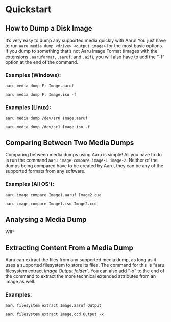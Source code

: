 # Quickstart

## How to Dump a Disk Image

It’s very easy to dump any supported media quickly with Aaru! You just have to
run `aaru media dump <drive> <output image>` for the most basic options. If you dump to something that’s not Aaru Image
Format (images with the extensions `.aaruformat`, `.aaruf`, and `.aif`), you will also have to add the “-f” option at the end
of the command.

### Examples (Windows):

`aaru media dump E: Image.aaruf`

`aaru media dump F: Image.iso -f`

### Examples (Linux):

`aaru media dump /dev/sr0 Image.aaruf`

`aaru media dump /dev/sr1 Image.iso -f`

## Comparing Between Two Media Dumps

Comparing between media dumps using Aaru is simple! All you have to do is run the
command `aaru image compare image-1 image-2`. Neither of the dumps being compared have to be created by Aaru, they can
be any of the supported formats from any software.

### Examples (All OS’):

`aaru image compare Image1.aaruf Image2.cue`

`aaru image compare Image1.iso Image2.ccd`

## Analysing a Media Dump

WIP

## Extracting Content From a Media Dump

Aaru can extract the files from any supported media dump, as long as it uses a supported filesystem to store its files.
The command for this is “aaru filesystem extract *Image* *Output folder*”. You can also add “-x” to the end of the
command to extract the more technical extended attributes from an image as well.

### Examples:

`aaru filesystem extract Image.aaruf Output`

`aaru filesystem extract Image.ccd Output -x`
